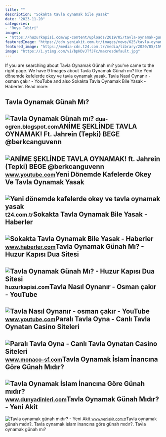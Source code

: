 ```yaml
---
title: ""
description: "Sokakta tavla oynamak bile yasak"
date: "2023-11-20"
categories:
- "Ruya Tabiri"
images:
- "https://huzurkapisi.com/wp-content/uploads/2019/05/tavla-oynamak-gunah-mi.jpg"
featuredImage: "https://cdn.yeniakit.com.tr/images/news/625/tavla-oynamak-gunah-midir-h1454010982-89bd18.jpg"
featured_image: "https://media-cdn.t24.com.tr/media/library/2020/05/1590733277232-u.jpg"
image: "https://i.ytimg.com/vi/bpHDvJTfJFc/maxresdefault.jpg"
---
```


If you are searching about Tavla Oynamak Günah mı? you've came to the right page. We have 9 Images about Tavla Oynamak Günah mı? like Yeni dönemde kafelerde okey ve tavla oynamak yasak, Tavla Nasıl Oynanır - osman çakır - YouTube and also Sokakta Tavla Oynamak Bile Yasak - Haberler. Read more:

Tavla Oynamak Günah Mı?
-----------------------

 ![Tavla Oynamak Günah mı?](http://1.bp.blogspot.com/-JccsfT9umNQ/VIMdCSbbLbI/AAAAAAAABv8/edFdVbvwMwM/s1600/tavla-oynamak-gunah-mi.jpg) <small>dua-ogren.blogspot.com</small>ANİME ŞEKLİNDE TAVLA OYNAMAK! Ft. Jahrein (Tepki) BEGE @berkcanguvenn
---------------------------------------------------------------------

 ![ANİME ŞEKLİNDE TAVLA OYNAMAK! ft. Jahrein (Tepki) BEGE @berkcanguvenn](https://i.ytimg.com/vi/FU4kre5IMzg/maxresdefault.jpg) <small>www.youtube.com</small>Yeni Dönemde Kafelerde Okey Ve Tavla Oynamak Yasak
--------------------------------------------------

 ![Yeni dönemde kafelerde okey ve tavla oynamak yasak](https://media-cdn.t24.com.tr/media/library/2020/05/1590733277232-u.jpg) <small>t24.com.tr</small>Sokakta Tavla Oynamak Bile Yasak - Haberler
-------------------------------------------

 ![Sokakta Tavla Oynamak Bile Yasak - Haberler](https://i.haberler.com/haber/2008/04/07/sokakta-tavla-oynamak-bile-yasak_amp.jpg) <small>www.haberler.com</small>Tavla Oynamak Günah Mı? - Huzur Kapısı Dua Sitesi
-------------------------------------------------

 ![Tavla Oynamak Günah Mı? - Huzur Kapısı Dua Sitesi](https://huzurkapisi.com/wp-content/uploads/2019/05/tavla-oynamak-gunah-mi.jpg) <small>huzurkapisi.com</small>Tavla Nasıl Oynanır - Osman çakır - YouTube
-------------------------------------------

 ![Tavla Nasıl Oynanır - osman çakır - YouTube](https://i.ytimg.com/vi/bpHDvJTfJFc/maxresdefault.jpg) <small>www.youtube.com</small>Paralı Tavla Oyna - Canlı Tavla Oynatan Casino Siteleri
-------------------------------------------------------

 ![Paralı Tavla Oyna - Canlı Tavla Oynatan Casino Siteleri](http://www.monaco-sf.com/wp-content/uploads/2019/12/parali-tavla-oyna.jpg) <small>www.monaco-sf.com</small>Tavla Oynamak İslam İnancına Göre Günah Mıdır?
----------------------------------------------

 ![Tavla Oynamak İslam İnancına Göre Günah mıdır?](https://www.dunyadinleri.com/Upload/1920x1200/9c55d1a5-7656-4f3a-bb0e-70c74b10a217.jpg) <small>www.dunyadinleri.com</small>Tavla Oynamak Günah Mıdır? - Yeni Akit
--------------------------------------

 ![Tavla oynamak günah mıdır? - Yeni Akit](https://cdn.yeniakit.com.tr/images/news/625/tavla-oynamak-gunah-midir-h1454010982-89bd18.jpg) <small>www.yeniakit.com.tr</small>Tavla oynamak günah mıdır?. Tavla oynamak i̇slam i̇nancına göre günah mıdır?. Tavla oynamak günah mı?

